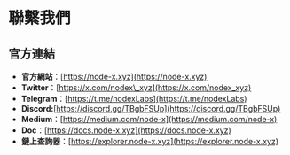 # 聯繫我們

## 官方連結

* **官方網站**：[https://node-x.xyz](https://node-x.xyz)
* **Twitter**：[https://x.com/nodex\_xyz](https://x.com/nodex_xyz)
* **Telegram**：[https://t.me/nodexLabs](https://t.me/nodexLabs)
* **Discord:**[https://discord.gg/TBgbFSUp](https://discord.gg/TBgbFSUp)
* **Medium**：[https://medium.com/node-x](https://medium.com/node-x)
* **Doc**：[https://docs.node-x.xyz](https://docs.node-x.xyz)
* **鏈上查詢器**：[https://explorer.node-x.xyz](https://explorer.node-x.xyz)



###
